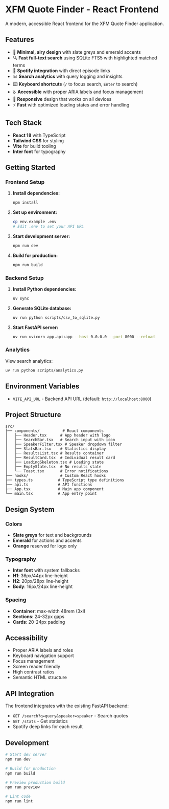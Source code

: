 # XFM Quote Finder - React Frontend

A modern, accessible React frontend for the XFM Quote Finder application.

## Features

- 🎨 **Minimal, airy design** with slate greys and emerald accents
- 🔍 **Fast full-text search** using SQLite FTS5 with highlighted matched terms
- 🎵 **Spotify integration** with direct episode links
- 📊 **Search analytics** with query logging and insights
- ⌨️ **Keyboard shortcuts** (`/` to focus search, `Enter` to search)
- ♿ **Accessible** with proper ARIA labels and focus management
- 📱 **Responsive** design that works on all devices
- ⚡ **Fast** with optimized loading states and error handling

## Tech Stack

- **React 18** with TypeScript
- **Tailwind CSS** for styling
- **Vite** for build tooling
- **Inter font** for typography

## Getting Started

### Frontend Setup

1. **Install dependencies:**
   ```bash
   npm install
   ```

2. **Set up environment:**
   ```bash
   cp env.example .env
   # Edit .env to set your API URL
   ```

3. **Start development server:**
   ```bash
   npm run dev
   ```

4. **Build for production:**
   ```bash
   npm run build
   ```

### Backend Setup

1. **Install Python dependencies:**
   ```bash
   uv sync
   ```

2. **Generate SQLite database:**
   ```bash
   uv run python scripts/csv_to_sqlite.py
   ```

3. **Start FastAPI server:**
   ```bash
   uv run uvicorn app.api:app --host 0.0.0.0 --port 8000 --reload
   ```

### Analytics

View search analytics:
```bash
uv run python scripts/analytics.py
```

## Environment Variables

- `VITE_API_URL` - Backend API URL (default: `http://localhost:8000`)

## Project Structure

```
src/
├── components/          # React components
│   ├── Header.tsx      # App header with logo
│   ├── SearchBar.tsx   # Search input with icon
│   ├── SpeakerFilter.tsx # Speaker dropdown filter
│   ├── StatsBar.tsx    # Statistics display
│   ├── ResultsList.tsx # Results container
│   ├── ResultCard.tsx  # Individual result card
│   ├── LoadingSkeleton.tsx # Loading state
│   ├── EmptyState.tsx  # No results state
│   └── Toast.tsx       # Error notifications
├── hooks/              # Custom React hooks
├── types.ts           # TypeScript type definitions
├── api.ts             # API functions
├── App.tsx            # Main app component
└── main.tsx           # App entry point
```

## Design System

### Colors
- **Slate greys** for text and backgrounds
- **Emerald** for actions and accents
- **Orange** reserved for logo only

### Typography
- **Inter font** with system fallbacks
- **H1**: 36px/44px line-height
- **H2**: 20px/28px line-height  
- **Body**: 16px/24px line-height

### Spacing
- **Container**: max-width 48rem (3xl)
- **Sections**: 24-32px gaps
- **Cards**: 20-24px padding

## Accessibility

- Proper ARIA labels and roles
- Keyboard navigation support
- Focus management
- Screen reader friendly
- High contrast ratios
- Semantic HTML structure

## API Integration

The frontend integrates with the existing FastAPI backend:

- `GET /search?q=query&speaker=speaker` - Search quotes
- `GET /stats` - Get statistics
- Spotify deep links for each result

## Development

```bash
# Start dev server
npm run dev

# Build for production
npm run build

# Preview production build
npm run preview

# Lint code
npm run lint
```

